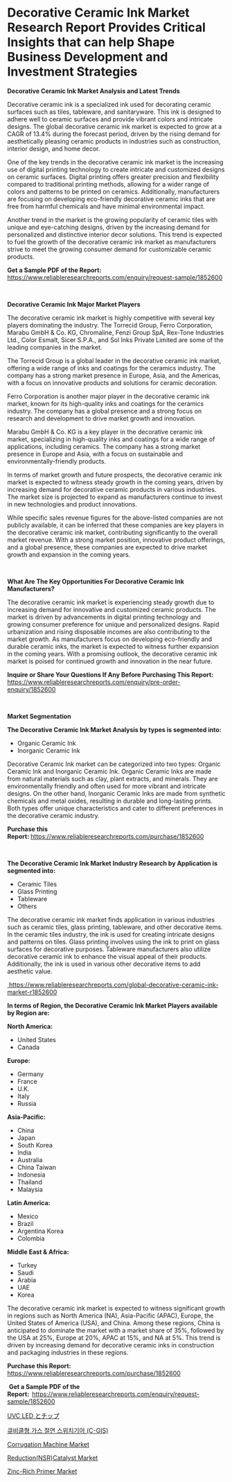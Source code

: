 <p><h1>Decorative Ceramic Ink Market Research Report Provides Critical Insights that can help Shape Business Development and Investment Strategies</h1></p><p><strong>Decorative Ceramic Ink Market Analysis and Latest Trends</strong></p>
<p><p>Decorative ceramic ink is a specialized ink used for decorating ceramic surfaces such as tiles, tableware, and sanitaryware. This ink is designed to adhere well to ceramic surfaces and provide vibrant colors and intricate designs. The global decorative ceramic ink market is expected to grow at a CAGR of 13.4% during the forecast period, driven by the rising demand for aesthetically pleasing ceramic products in industries such as construction, interior design, and home decor.</p><p>One of the key trends in the decorative ceramic ink market is the increasing use of digital printing technology to create intricate and customized designs on ceramic surfaces. Digital printing offers greater precision and flexibility compared to traditional printing methods, allowing for a wider range of colors and patterns to be printed on ceramics. Additionally, manufacturers are focusing on developing eco-friendly decorative ceramic inks that are free from harmful chemicals and have minimal environmental impact.</p><p>Another trend in the market is the growing popularity of ceramic tiles with unique and eye-catching designs, driven by the increasing demand for personalized and distinctive interior decor solutions. This trend is expected to fuel the growth of the decorative ceramic ink market as manufacturers strive to meet the growing consumer demand for customizable ceramic products.</p></p>
<p><strong>Get a Sample PDF of the Report:&nbsp;</strong> <a href="https://www.reliableresearchreports.com/enquiry/request-sample/1852600">https://www.reliableresearchreports.com/enquiry/request-sample/1852600</a></p>
<p>&nbsp;</p>
<p><strong>Decorative Ceramic Ink Major Market Players</strong></p>
<p><p>The decorative ceramic ink market is highly competitive with several key players dominating the industry. The Torrecid Group, Ferro Corporation, Marabu GmbH & Co. KG, Chromaline, Fenzi Group SpA, Rex-Tone Industries Ltd., Color Esmalt, Sicer S.P.A., and Sol Inks Private Limited are some of the leading companies in the market.</p><p>The Torrecid Group is a global leader in the decorative ceramic ink market, offering a wide range of inks and coatings for the ceramics industry. The company has a strong market presence in Europe, Asia, and the Americas, with a focus on innovative products and solutions for ceramic decoration.</p><p>Ferro Corporation is another major player in the decorative ceramic ink market, known for its high-quality inks and coatings for the ceramics industry. The company has a global presence and a strong focus on research and development to drive market growth and innovation.</p><p>Marabu GmbH & Co. KG is a key player in the decorative ceramic ink market, specializing in high-quality inks and coatings for a wide range of applications, including ceramics. The company has a strong market presence in Europe and Asia, with a focus on sustainable and environmentally-friendly products.</p><p>In terms of market growth and future prospects, the decorative ceramic ink market is expected to witness steady growth in the coming years, driven by increasing demand for decorative ceramic products in various industries. The market size is projected to expand as manufacturers continue to invest in new technologies and product innovations.</p><p>While specific sales revenue figures for the above-listed companies are not publicly available, it can be inferred that these companies are key players in the decorative ceramic ink market, contributing significantly to the overall market revenue. With a strong market position, innovative product offerings, and a global presence, these companies are expected to drive market growth and expansion in the coming years.</p></p>
<p>&nbsp;</p>
<p><strong>What Are The Key Opportunities For Decorative Ceramic Ink Manufacturers?</strong></p>
<p><p>The decorative ceramic ink market is experiencing steady growth due to increasing demand for innovative and customized ceramic products. The market is driven by advancements in digital printing technology and growing consumer preference for unique and personalized designs. Rapid urbanization and rising disposable incomes are also contributing to the market growth. As manufacturers focus on developing eco-friendly and durable ceramic inks, the market is expected to witness further expansion in the coming years. With a promising outlook, the decorative ceramic ink market is poised for continued growth and innovation in the near future.</p></p>
<p><strong>Inquire or Share Your Questions If Any Before Purchasing This Report:</strong> <a href="https://www.reliableresearchreports.com/enquiry/pre-order-enquiry/1852600">https://www.reliableresearchreports.com/enquiry/pre-order-enquiry/1852600</a></p>
<p>&nbsp;</p>
<p><strong>Market Segmentation</strong></p>
<p><strong>The Decorative Ceramic Ink Market Analysis by types is segmented into:</strong></p>
<p><ul><li>Organic Ceramic Ink</li><li>Inorganic Ceramic Ink</li></ul></p>
<p><p>Decorative Ceramic Ink market can be categorized into two types: Organic Ceramic Ink and Inorganic Ceramic Ink. Organic Ceramic Inks are made from natural materials such as clay, plant extracts, and minerals. They are environmentally friendly and often used for more vibrant and intricate designs. On the other hand, Inorganic Ceramic Inks are made from synthetic chemicals and metal oxides, resulting in durable and long-lasting prints. Both types offer unique characteristics and cater to different preferences in the decorative ceramic industry.</p></p>
<p><strong>Purchase this Report:&nbsp;</strong><a href="https://www.reliableresearchreports.com/purchase/1852600">https://www.reliableresearchreports.com/purchase/1852600</a></p>
<p>&nbsp;</p>
<p><strong>The Decorative Ceramic Ink Market Industry Research by Application is segmented into:</strong></p>
<p><ul><li>Ceramic Tiles</li><li>Glass Printing</li><li>Tableware</li><li>Others</li></ul></p>
<p><p>The decorative ceramic ink market finds application in various industries such as ceramic tiles, glass printing, tableware, and other decorative items. In the ceramic tiles industry, the ink is used for creating intricate designs and patterns on tiles. Glass printing involves using the ink to print on glass surfaces for decorative purposes. Tableware manufacturers also utilize decorative ceramic ink to enhance the visual appeal of their products. Additionally, the ink is used in various other decorative items to add aesthetic value.</p></p>
<p><a href="https://www.reliableresearchreports.com/global-decorative-ceramic-ink-market-r1852600">&nbsp;https://www.reliableresearchreports.com/global-decorative-ceramic-ink-market-r1852600</a></p>
<p><strong>In terms of Region, the Decorative Ceramic Ink Market Players available by Region are:</strong></p>
<p>
    <p> <strong> North America: </strong>
        <ul>
            <li>United States</li>
            <li>Canada</li>
        </ul>
        </p> 
    <p> <strong> Europe: </strong>
        <ul>
            <li>Germany</li>
            <li>France</li>
            <li>U.K.</li>
            <li>Italy</li>
            <li>Russia</li>
        </ul>
        </p> 
    <p> <strong> Asia-Pacific: </strong>
        <ul>
            <li>China</li>
            <li>Japan</li>
            <li>South Korea</li>
            <li>India</li>
            <li>Australia</li>
            <li>China Taiwan</li>
            <li>Indonesia</li>
            <li>Thailand</li>
            <li>Malaysia</li>
        </ul>
        </p> 
    <p> <strong> Latin America: </strong>
        <ul>
            <li>Mexico</li>
            <li>Brazil</li>
            <li>Argentina Korea</li>
            <li>Colombia</li>
        </ul>
        </p> 
    <p> <strong> Middle East & Africa: </strong>
        <ul>
            <li>Turkey</li>
            <li>Saudi</li>
            <li>Arabia</li>
            <li>UAE</li>
            <li>Korea</li>
        </ul>
    </p>
    </p>
<p><p>The decorative ceramic ink market is expected to witness significant growth in regions such as North America (NA), Asia-Pacific (APAC), Europe, the United States of America (USA), and China. Among these regions, China is anticipated to dominate the market with a market share of 35%, followed by the USA at 25%, Europe at 20%, APAC at 15%, and NA at 5%. This trend is driven by increasing demand for decorative ceramic inks in construction and packaging industries in these regions.</p></p>
<p><strong>Purchase this Report: </strong><a href="https://www.reliableresearchreports.com/purchase/1852600">https://www.reliableresearchreports.com/purchase/1852600</a></p>
<p>&nbsp;<strong>Get a Sample PDF of the Report:&nbsp;&nbsp;</strong><a href="https://www.reliableresearchreports.com/enquiry/request-sample/1852600">https://www.reliableresearchreports.com/enquiry/request-sample/1852600</a></p>
<p><strong></strong></p>
<p><p><a href="https://github.com/CloydAbbott2023/Market-Research-Report-List-2/blob/main/4000641138442.md">UVC LED とチップ</a></p><p><a href="https://github.com/konokaryan/Market-Research-Report-List-1/blob/main/6763773144482.md">큐비클형 가스 절연 스위치기어 (C-GIS)</a></p><p><a href="https://www.linkedin.com/pulse/corrugation-machine-market-share-amp-new-trends-analysis-report-3nvif">Corrugation Machine Market</a></p><p><a href="https://github.com/sosoelmasry38/Market-Research-Report-List-1/blob/main/reductionnsrcatalyst-market.md">Reduction(NSR)Catalyst Market</a></p><p><a href="https://github.com/muhammadasraf467/Market-Research-Report-List-1/blob/main/zinc-rich-primer-market.md">Zinc-Rich Primer Market</a></p></p>